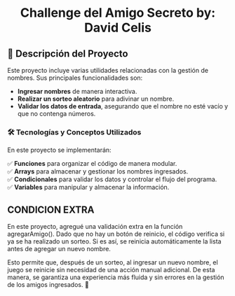 <h1 align="center"> Challenge del Amigo Secreto by: David Celis </h1>

## 📌 Descripción del Proyecto

Este proyecto incluye varias utilidades relacionadas con la gestión de nombres. Sus principales funcionalidades son:

- **Ingresar nombres** de manera interactiva.
- **Realizar un sorteo aleatorio** para adivinar un nombre.
- **Validar los datos de entrada**, asegurando que el nombre no esté vacío y que no contenga números.

### 🛠️ Tecnologías y Conceptos Utilizados

En este proyecto se implementarán:

✅ **Funciones** para organizar el código de manera modular.  
✅ **Arrays** para almacenar y gestionar los nombres ingresados.  
✅ **Condicionales** para validar los datos y controlar el flujo del programa.  
✅ **Variables** para manipular y almacenar la información.

## CONDICION EXTRA

En este proyecto, agregué una validación extra en la función agregarAmigo(). Dado que no hay un botón de reinicio, el código verifica si ya se ha realizado un sorteo. Si es así, se reinicia automáticamente la lista antes de agregar un nuevo nombre.

Esto permite que, después de un sorteo, al ingresar un nuevo nombre, el juego se reinicie sin necesidad de una acción manual adicional. De esta manera, se garantiza una experiencia más fluida y sin errores en la gestión de los amigos ingresados. 🚀
